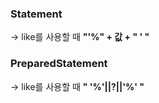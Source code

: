 <h3>Statement</h3> -> like를 사용할 때 <b>"'%" + 값 + " ' "</b>
<br>
<h3>PreparedStatement</h3> -> like를 사용할 때 <b>" '%'||?||'%' "</b>
<br>
